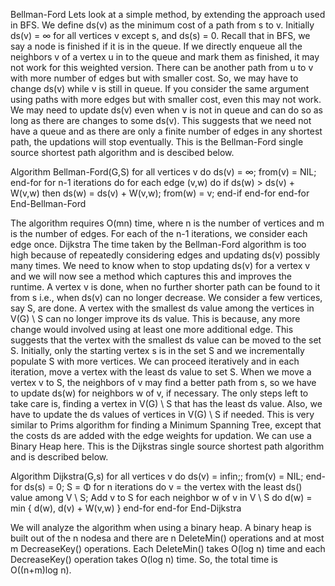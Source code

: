 Bellman-Ford
Lets look at a simple method, by extending the approach used in BFS. We define ds(v) as the minimum cost of a path from s to v. Initially ds(v) = ∞ for all vertices v except s, and ds(s) = 0. Recall that in BFS, we say a node is finished if it is in the queue. If we directly enqueue all the neighbors v of a vertex u in to the queue and mark them as finished, it may not work for this weighted version. There can be another path from u to v with more number of edges but with smaller cost. So, we may have to change ds(v) while v is still in queue. If you consider the same argument using paths with more edges but with smaller cost, even this may not work. We may need to update ds(v) even when v is not in queue and can do so as long as there are changes to some ds(v). This suggests that we need not have a queue and as there are only a finite number of edges in any shortest path, the updations will stop eventually. This is the Bellman-Ford single source shortest path algorithm and is descibed below.

Algorithm Bellman-Ford(G,S)
for all vertices v do
ds(v) = ∞; from(v) = NIL;
end-for
for n-1 iterations do
for each edge (v,w) do
if ds(w) > ds(v) + W(v,w) then
ds(w) = ds(v) + W(v,w); from(w) = v;
end-if
end-for
end-for
End-Bellman-Ford

The algorithm requires O(mn) time, where n is the number of vertices and m is the number of edges. For each of the n-1 iterations, we consider each edge once.
Dijkstra
The time taken by the Bellman-Ford algorithm is too high because of repeatedly considering edges and updating ds(v) possibly many times. We need to know when to stop updating ds(v) for a vertex v and we will now see a method which captures this and improves the runtime. A vertex v is done, when no further shorter path can be found to it from s i.e., when ds(v) can no longer decrease. We consider a few vertices, say S, are done. A vertex with the smallest ds value among the vertices in V(G) \ S can no longer improve its ds value. This is because, any more change would involved using at least one more additional edge. This suggests that the vertex with the smallest ds value can be moved to the set S. Initially, only the starting vertex s is in the set S and we incrementally populate S with more vertices. We can proceed iteratively and in each iteration, move a vertex with the least ds value to set S. When we move a vertex v to S, the neighbors of v may find a better path from s, so we have to update ds(w) for neighbors w of v, if necessary. The only steps left to take care is, finding a vertex in V(G) \ S that has the least ds value. Also, we have to update the ds values of vertices in V(G) \ S if needed. This is very similar to Prims algorithm for finding a Minimum Spanning Tree, except that the costs ds are added with the edge weights for updation. We can use a Binary Heap here. This is the Dijkstras single source shortest path algorithm and is described below.

Algorithm Dijkstra(G,s)
for all vertices v do
ds(v) = infin;; from(v) = NIL;
end-for
ds(s) = 0;
S = Φ
for n iterations do
v = the vertex with the least ds() value among V \ S;
Add v to S
for each neighbor w of v in V \ S do
d(w) = min { d(w), d(v) + W(v,w) }
end-for
end-for
End-Dijkstra

We will analyze the algorithm when using a binary heap. A binary heap is built out of the n nodesa and there are n DeleteMin() operations and at most m DecreaseKey() operations. Each DeleteMin() takes O(log n) time and each DecreaseKey() operation takes O(log n) time. So, the total time is O((n+m)log n).

